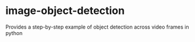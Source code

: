 # image-object-detection
Provides a step-by-step example of object detection across video frames in python
